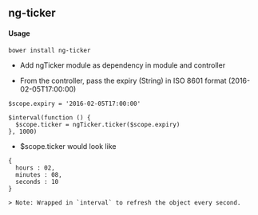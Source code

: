 ## ng-ticker

#### Usage

```
bower install ng-ticker
```

- Add ngTicker module as dependency in module and controller

- From the controller, pass the expiry (String) in ISO 8601 format (2016-02-05T17:00:00)

```
$scope.expiry = '2016-02-05T17:00:00'

$interval(function () {
  $scope.ticker = ngTicker.ticker($scope.expiry)
}, 1000)
```

- $scope.ticker would look like

```
{
  hours : 02,
  minutes : 08,
  seconds : 10
}

> Note: Wrapped in `interval` to refresh the object every second.
